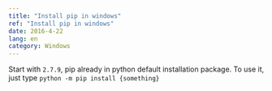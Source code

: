 ```yaml
---
title: "Install pip in windows"
ref: "Install pip in windows"
date: 2016-4-22
lang: en
category: Windows
---
```




Start with `2.7.9`, pip already in python default installation package.
To use it, just type `python -m pip install {something}`


